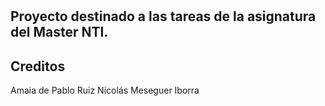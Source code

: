 # <Tendencias Actuales de la Web>

## Proyecto destinado a las tareas de la asignatura del Master NTI.

## Creditos

Amaia de Pablo Ruiz
Nicolás Meseguer Iborra
